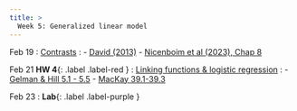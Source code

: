 ```yaml
---
title: >
  Week 5: Generalized linear model
---
```


Feb 19
: [Contrasts](https://socialinteractionlab.github.io/psych710-notes/contrasts.html)
  : - [David (2013)](https://pdfs.semanticscholar.org/a13f/131b618cf68a029a70ed70bbcbe972f509a8.pdf)
    - [Nicenboim et al (2023), Chap 8](https://vasishth.github.io/bayescogsci/book/ch-contr.html)

Feb 21 **HW 4**{: .label .label-red }
: [Linking functions & logistic regression](https://socialinteractionlab.github.io/psych710-notes/generalized-linear-model.html)
  : - [Gelman & Hill 5.1 - 5.5](https://socialinteractionlab.github.io/psych710//assets/readings/gelmanhill_chapter5.pdf)
    - [MacKay 39.1-39.3](https://socialinteractionlab.github.io/psych710//assets/readings/mackay_chap39.pdf)


Feb 23 
: **Lab**{: .label .label-purple }
